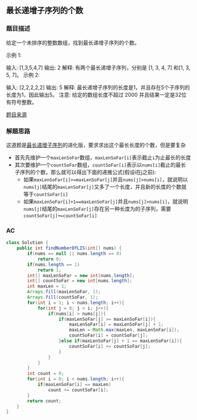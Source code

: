 ## 最长递增子序列的个数

### 题目描述

给定一个未排序的整数数组，找到最长递增子序列的个数。

示例 1:

输入: [1,3,5,4,7]
输出: 2
解释: 有两个最长递增子序列，分别是 [1, 3, 4, 7] 和[1, 3, 5, 7]。
示例 2:

输入: [2,2,2,2,2]
输出: 5
解释: 最长递增子序列的长度是1，并且存在5个子序列的长度为1，因此输出5。
注意: 给定的数组长度不超过 2000 并且结果一定是32位有符号整数。

[题目来源](https://leetcode-cn.com/problems/number-of-longest-increasing-subsequence)

### 解题思路

这道题是[最长递增子序列](最长上升子序列.md)的进化版，要求求出这个最长长度的个数，但是要复杂

* 首先先维护一个`maxLenSoFar`数组，`maxLenSoFar[i]`表示截止`i`为止最长的长度
* 其次要维护一个`countSoFar`数组，`countSoFar[i]`表示以`nums[i]`截止的最长子序列的个数，那么就可以得出下面的递推公式(假设i在j之前):
  * 如果`maxLenSoFar[i]>=maxLenSoFar[j]`并且`nums[j]>nums[i]`，就说明以`nums[j]`结尾的`maxLenSoFar[j]`又多了一个长度，并且新的长度的个数就等于`countSoFar[i]`
  * 如果`maxLenSoFar[i]+1==maxLenSoFar[j]`并且`nums[j]>nums[i]`，就说明`nums[j]`结尾的`maxLenSoFar[j]`存在另一种长度为的子序列，需要`countSoFar[j]+=countSoFar[i]`

### AC

```java
class Solution {
    public int findNumberOfLIS(int[] nums) {
        if(nums == null || nums.length == 0)
            return 0;
        if(nums.length == 1)
            return 1;
        int[] maxLenSoFar = new int[nums.length];
        int[] countSoFar = new int[nums.length];
        int maxLen = 1;
        Arrays.fill(maxLenSoFar, 1);
        Arrays.fill(countSoFar, 1);
        for(int i = 1; i < nums.length; i++){
            for(int j = 0; j < i; j++){
                if(nums[i] > nums[j]){
                    if(maxLenSoFar[j] >= maxLenSoFar[i]){
                        maxLenSoFar[i] = maxLenSoFar[j] + 1;
                        maxLen = Math.max(maxLen, maxLenSoFar[i]);
                        countSoFar[i] = countSoFar[j];
                    }else if(maxLenSoFar[j] + 1 == maxLenSoFar[i]){
                        countSoFar[i] += countSoFar[j];
                    }
                }
            }
        }
        int count = 0;
        for(int i = 0; i < nums.length; i++){
            if(maxLenSoFar[i] == maxLen)
                count += countSoFar[i];
        }
        return count;
    }
}
```